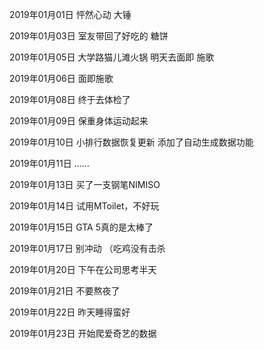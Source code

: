 2019年01月01日
怦然心动 大锤

2019年01月03日
室友带回了好吃的 糖饼

2019年01月05日
大学路猫儿滩火锅
明天去面即 施歌

2019年01月06日
面即施歌

2019年01月08日
终于去体检了

2019年01月09日
保重身体运动起来

2019年01月10日
小排行数据恢复更新
添加了自动生成数据功能

2019年01月11日
……

2019年01月13日
买了一支钢笔NIMISO

2019年01月14日
试用MToilet，不好玩

2019年01月15日
GTA 5真的是太棒了

2019年01月17日
别冲动 （吃鸡没有击杀

2019年01月20日
下午在公司思考半天

2019年01月21日
不要熬夜了

2019年01月22日
昨天睡得蛮好

2019年01月23日
开始爬爱奇艺的数据